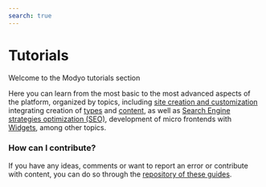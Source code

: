 ```yaml
---
search: true
---
```


# Tutorials

Welcome to the Modyo tutorials section

Here you can learn from the most basic to the most advanced aspects of the platform, organized by topics, including [site creation and customization](/en/platform/channels/sites.html) integrating creation of [types](/en/platform/content/types.html) and [content](/en/platform/content/), as well as [Search Engine strategies optimization (SEO)](/en/platform/channels/sites.html#seo), development of micro frontends with [Widgets](/en/platform/channels/widgets.html), among other topics.

### How can I contribute?
If you have any ideas, comments or want to report an error or contribute with content, you can do so through the [repository of these guides](https://github.com/modyo/modyo-docs).
